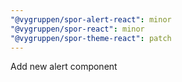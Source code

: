 ```yaml
---
"@vygruppen/spor-alert-react": minor
"@vygruppen/spor-react": minor
"@vygruppen/spor-theme-react": patch
---
```


Add new alert component

